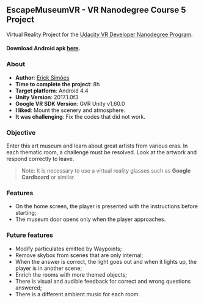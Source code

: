 EscapeMuseumVR - VR Nanodegree Course 5 Project
-------------------------------------------------------------------------------
Virtual Reality Project for the [Udacity VR Developer Nanodegree Program](https://www.udacity.com/vr).

#### Download Android apk [here](https://github.com/ErickSimoes/EscapeMuseumVR/releases/download/v1.0/EscapeMuseumVR.apk).

### About
* **Author**: [Erick Simões](https://github.com/ErickSimoes)
* **Time to complete the project**: 8h
* **Target platform**: Android 4.4
* **Unity Version**: 2017.1.0f3
* **Google VR SDK Version**: GVR Unity v1.60.0
* **I liked**: Mount the scenery and atmosphere.
* **It was challenging**: Fix the codes that did not work.

### Objective
Enter this art museum and learn about great artists from various eras. In each thematic room, a challenge must be resolved. Look at the artwork and respond correctly to leave.
> Note: It is necessary to use a virtual reality glasses such as **Google Cardboard** or similar.

### Features
* On the home screen, the player is presented with the instructions before starting;
* The museum door opens only when the player approaches.

### Future features
* Modify particulates emitted by Waypoints;
* Remove skybox from scenes that are only internal;
* When the answer is correct, the light goes out and when it lights up, the player is in another scene;
* Enrich the rooms with more themed objects;
* There is visual and audible feedback for correct and wrong questions answered;
* There is a different ambient music for each room.
